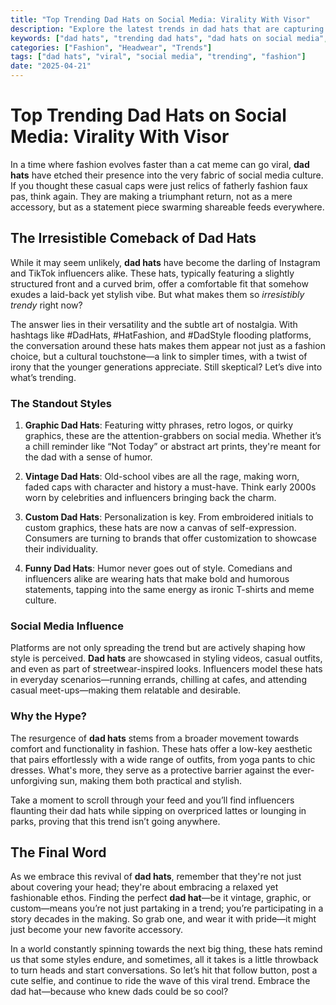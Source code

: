 ```yaml
---
title: "Top Trending Dad Hats on Social Media: Virality With Visor"
description: "Explore the latest trends in dad hats that are capturing hearts on social media platforms like Instagram and TikTok. Discover why these hats are more than just accessories."
keywords: ["dad hats", "trending dad hats", "dad hats on social media", "viral dad hats", "fashion trends"]
categories: ["Fashion", "Headwear", "Trends"]
tags: ["dad hats", "viral", "social media", "trending", "fashion"]
date: "2025-04-21"
---
```


# Top Trending Dad Hats on Social Media: Virality With Visor

In a time where fashion evolves faster than a cat meme can go viral, **dad hats** have etched their presence into the very fabric of social media culture. If you thought these casual caps were just relics of fatherly fashion faux pas, think again. They are making a triumphant return, not as a mere accessory, but as a statement piece swarming shareable feeds everywhere.

## The Irresistible Comeback of Dad Hats

While it may seem unlikely, **dad hats** have become the darling of Instagram and TikTok influencers alike. These hats, typically featuring a slightly structured front and a curved brim, offer a comfortable fit that somehow exudes a laid-back yet stylish vibe. But what makes them so *irresistibly trendy* right now? 

The answer lies in their versatility and the subtle art of nostalgia. With hashtags like #DadHats, #HatFashion, and #DadStyle flooding platforms, the conversation around these hats makes them appear not just as a fashion choice, but a cultural touchstone—a link to simpler times, with a twist of irony that the younger generations appreciate. Still skeptical? Let’s dive into what’s trending.

### The Standout Styles

1. **Graphic Dad Hats**: Featuring witty phrases, retro logos, or quirky graphics, these are the attention-grabbers on social media. Whether it’s a chill reminder like “Not Today” or abstract art prints, they're meant for the dad with a sense of humor. 

2. **Vintage Dad Hats**: Old-school vibes are all the rage, making worn, faded caps with character and history a must-have. Think early 2000s worn by celebrities and influencers bringing back the charm.

3. **Custom Dad Hats**: Personalization is key. From embroidered initials to custom graphics, these hats are now a canvas of self-expression. Consumers are turning to brands that offer customization to showcase their individuality.

4. **Funny Dad Hats**: Humor never goes out of style. Comedians and influencers alike are wearing hats that make bold and humorous statements, tapping into the same energy as ironic T-shirts and meme culture.

### Social Media Influence

Platforms are not only spreading the trend but are actively shaping how style is perceived. **Dad hats** are showcased in styling videos, casual outfits, and even as part of streetwear-inspired looks. Influencers model these hats in everyday scenarios—running errands, chilling at cafes, and attending casual meet-ups—making them relatable and desirable. 

### Why the Hype?

The resurgence of **dad hats** stems from a broader movement towards comfort and functionality in fashion. These hats offer a low-key aesthetic that pairs effortlessly with a wide range of outfits, from yoga pants to chic dresses. What's more, they serve as a protective barrier against the ever-unforgiving sun, making them both practical and stylish. 

Take a moment to scroll through your feed and you’ll find influencers flaunting their dad hats while sipping on overpriced lattes or lounging in parks, proving that this trend isn’t going anywhere. 

## The Final Word

As we embrace this revival of **dad hats**, remember that they're not just about covering your head; they're about embracing a relaxed yet fashionable ethos. Finding the perfect **dad hat**—be it vintage, graphic, or custom—means you’re not just partaking in a trend; you’re participating in a story decades in the making. So grab one, and wear it with pride—it might just become your new favorite accessory. 

In a world constantly spinning towards the next big thing, these hats remind us that some styles endure, and sometimes, all it takes is a little throwback to turn heads and start conversations. So let’s hit that follow button, post a cute selfie, and continue to ride the wave of this viral trend. Embrace the dad hat—because who knew dads could be so cool?
